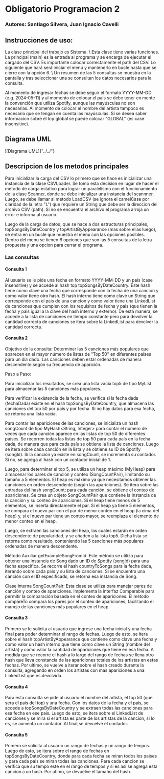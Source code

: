 # Obligatorio Programacion 2

### Autores: Santiago Silvera, Juan Ignacio Cavelli

## Instrucciones de uso:

La clase principal del trabajo es Sistema. \\ 
Esta clase tiene varias funciones. La principal (main) es la entrada al programa y se encarga de ejecutar el cargado del CSV. Es importante colocar correctamente el path del CSV.
Lo siguiente que hará será iniciar el menú y mantenerlo en bucle hasta que se cierre con la opción 6. \\
Un resumen de las 5 consultas se muestra en la pantalla y tras seleccionar una se consultan los datos necesarios para la consulta. 

Al momento de ingresar fechas se debe seguir el formato YYYY-MM-DD (e.g. 2024-05-11) y al momento de colocar el pais se debe tener en mente la convención que utiliza Spotify, aunque las mayúsculas no son necesarias. Al momento de colocar el nombre del artista tampoco es necesario que se tengan en cuenta las mayúsculas.
Si se desea saber informacion sobre el top global se puede colocar "GLOBAL" (es case insensitive).

## Diagrama UML

![Diagrama UML]{"../../"}

## Descripcion de los metodos principales

Para inicializar la carga del CSV lo primero que se hace es inicializar una instancia de la clase CSVLoader. Se tomo esta decision en lugar de hacer el metodo de carga estatico para lograr un paralelismo con el funcionamiento de la clase Scanner, donde se debe inicializar una instancia del scannner.
Luego, se debe llamar al metodo LoadCSV (se ignora el camelCase por claridad de la letra "L") que requiere un String que debe ser la direccion del archivo CSV (path). Si no se encuentra el archivo el programa arroja un error e informa al usuario. 

Luego de la carga de datos, que se hace a dos estructuras principales, topSongsByDateCountry y topArtistByAppearance (mas sobre ellas luego), se entra en un bucle que muestra el menu con las opciones posibles.
Dentro del menu se tienen 6 opciones que son las 5 consultas de la letra propuesta y una opcion para cerrar el programa.

### Las consultas

#### Consulta 1 

Al usuario se le pide una fecha en formato YYYY-MM-DD y un pais (case insensitive) y se accede al hash top topSongsByDateCountry. Este hash tiene como clave una fecha que corresponde con la fecha de una cancion y como valor tiene otro hash. El hash interno tiene como clave un String que corresponde con el pais de una cancion y como valor tiene una LinkedList de canciones que cumplen con los requisitos de fecha y pais (que tienen la fecha y pais igual a la clave del hash interno y externo).
De esta manera, se accede a la lista de canciones en tiempo constante pero para devolver la cantidad correcta de canciones se itera sobre la LinkedList para devolver la cantidad correcta.

#### Consulta 2 

Objetivo de la consulta: Determinar las 5 canciones más populares que aparecen en el mayor número de listas de "Top 50" en diferentes países para un día dado. Las canciones deben estar ordenadas de manera descendente según su frecuencia de aparición.

Paso a Paso:

Para inicializar los resultados, se crea una lista vacía top5 de tipo MyList<Song> para almacenar las 5 canciones más populares.

Para verificar la existencia de la fecha, se verifica si la fecha dada (fechaDada) existe en el hash topSongsByDateCountry, que almacena las canciones del top 50 por país y por fecha. Si no hay datos para esa fecha, se retorna una lista vacía.

Para contar las apariciones de las canciones, se inicializa un hash songCount de tipo MyHash<String, Integer> para contar el número de veces que cada canción aparece en las listas de top 50 de diferentes países.
Se recorren todas las listas de top 50 para cada país en la fecha dada, de manera que para cada país se obtiene la lista de canciones.
Luego se itera sobre cada canción en la lista y se obtiene su ID de Spotify (songId).
Si la canción ya existe en songCount, se incrementa su contador. Si no, se agrega al hash con un contador inicial de 1.

Luego, para determinar el top 5, se utiliza un heap máximo (MyHeap<SongCountPair>) para almacenar los pares de canción y conteo (SongCountPair), limitando su tamaño a 5 elementos. El heap es máximo ya que necesitamos obtener las canciones en orden descendente (según las apariciones).
Se itera sobre las entradas del hash songCount; para cada canción, se obtiene el conteo de apariciones.
Se crea un objeto SongCountPair que contiene la instancia de la canción y su conteo de apariciones.
Si el heap tiene menos de 5 elementos, se inserta directamente el par. Si el heap ya tiene 5 elementos, se compara el nuevo par con el par de menor conteo en el heap (la cima del heap) y, si el nuevo par tiene un conteo mayor, se reemplaza el elemento de menor conteo en el heap.

Luego, se extraen las canciones del heap, las cuales estarán en orden descendente de popularidad, y se añaden a la lista top5.
Dicha lista se retorna como resultado, conteniendo las 5 canciones más populares ordenadas de manera descendente.

Método Auxiliar getExampleSongFromId: Este método se utiliza para obtener una instancia de Song dado un ID de Spotify (songId) para una fecha específica.
Se recorre el hash countryToSongs para la fecha dada, iterando sobre cada país y su lista de canciones. Si se encuentra una canción con el ID especificado, se retorna esa instancia de Song.

Clase interna SongCountPair: Esta clase se utiliza para manejar pares de canción y conteo de apariciones. Implementa la interfaz Comparable<SongCountPair> para permitir la comparación basada en el conteo de apariciones.
El método compareTo compara los pares por el conteo de apariciones, facilitando el manejo de las canciones más populares en el heap.

#### Consulta 3 

Primero se le solicita al usuario que ingrese una fecha inicial y una fecha final para poder determinar el rango de fechas. Luego de esto, se itera sobre el hash topArtistByAppearance que contiene como clave una fecha y como valor un hash interno que tiene como clave un String (nombre del artista) y como valor la cantidad de apariciones que tiene en esa fecha.
A medida que se recorre el hash a lo largo del rango de fechas se llena otro hash que lleva constancia de las apariciones totales de los artistas en estas fechas.
Por ultimo, se vuelve a iterar sobre el hash creado durante la consulta, agregando en orden los artistas con mas apariciones a una LinkedList que es devolvida.

#### Consulta 4 

Para esta consulta se pide al usuario el nombre del artista, el top 50 (que sera el pais del top) y una fecha. Con los datos de la fecha y el pais, se accede a topSongsByDateCountry y se extraen todas las canciones para esa fecha en ese pais. 
Luego de esto, se itera sobre el LinkedList de canciones y se mira si el artista es parte de los artistas de la cancion, si lo es, se aumenta un contador.
Al final,se devuelve el contador.

#### Consulta 5 

Primero se solicita al usuario un rango de fechas y un rango de tempos. Luego de esto, se itera sobre el rango de fechas en topSongsByDateCountry, donde para cada fecha se miran todos los paises y para cada pais se miran todas las canciones.
Para cada cancion se verifica que su tempo este en el rango de tempos y si es asi se agrega esta cancion a un hash. 
Por utimo, se devuelve el tamaño del hash.

